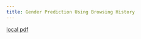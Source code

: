 ```yaml
---
title: Gender Prediction Using Browsing History
---
```


[local pdf](../../../pdfs/Gender%20Prediction%20Using%20Browsing%20History.pdf)
